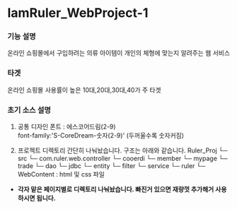 # IamRuler_WebProject-1

### 기능 설명
온라인 쇼핑몰에서 구입하려는 의류 아이템이 개인의 체형에 맞는지 알려주는 웹 서비스

### 타겟
온라인 쇼핑몰 사용률이 높은 10대,20대,30대,40가 주 타겟

### 초기 소스 설명

1. 공통 디자인 폰트 : 에스코어드림(2-9)  
font-family:'S-CoreDream-숫자(2-9)' (두꺼울수록 숫자커짐)

2. 프로젝트 디렉토리 간단히 나눠놨습니다. 구조는 아래와 같습니다.
  Ruler_Proj
  └─ src 
    └─ com.ruler.web.controller
      └─ cooerdi
      └─ member
        └─ mypage
      └─ trade
      └─ dao
        └─ jdbc
      └─ entity
      └─ filter
      └─ service
        └─ ruler
  └─ WebContent : html 및 css 파일

- __각자 맡은 페이지별로 디렉토리 나눠놨습니다. 빠진거 있으면 재량껏 추가해거 사용하시면 됩니다.__
